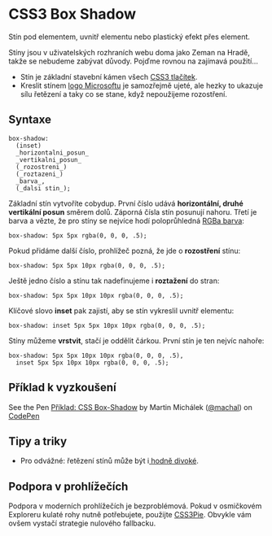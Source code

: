 
CSS3 Box Shadow
===========

Stín pod elementem, uvnitř elementu nebo plastický efekt přes element.
  
Stíny jsou v uživatelských rozhraních webu doma jako Zeman na Hradě, takže se nebudeme zabývat důvody. Pojďme rovnou na zajímavá použití…

* Stín je základní stavební kámen všech [CSS3 tlačítek](http://hellohappy.org/css3-buttons/). 
* Kreslit stínem [logo Microsoftu](http://codepen.io/zhusee2/pen/qJuzw) je samozřejmě ujeté, ale hezky to ukazuje sílu řetězení a taky co se stane, když nepoužijeme rozostření.


Syntaxe
-------
  
    box-shadow:  
      (inset)  
      _horizontalni_posun_  
      _vertikalni_posun_  
      (_rozostreni_)  
      (_roztazeni_)  
      _barva_,  
      (_dalsi stin_);
  
Základní stín vytvoříte cobydup. První číslo udává **horizontální, druhé vertikální posun** směrem dolů. Záporná čísla stín posunují nahoru. Třetí je barva a vězte, že pro stíny se nejvíce hodí poloprůhledná [RGBa barva](css3-rgba.md):

    box-shadow: 5px 5px rgba(0, 0, 0, .5);

Pokud přidáme další číslo, prohlížeč pozná, že jde o **rozostření** stínu:

    box-shadow: 5px 5px 10px rgba(0, 0, 0, .5);
  
Ještě jedno číslo a stínu tak nadefinujeme i **roztažení** do stran:

    box-shadow: 5px 5px 10px 10px rgba(0, 0, 0, .5);
  
Klíčové slovo **inset** pak zajistí, aby se stín vykreslil uvnitř elementu:
    
    box-shadow: inset 5px 5px 10px 10px rgba(0, 0, 0, .5);
  
Stíny můžeme **vrstvit**, stačí je oddělit čárkou. První stín je ten nejvíc nahoře:

    box-shadow: 5px 5px 10px 10px rgba(0, 0, 0, .5), 
      inset 5px 5px 10px 10px rgba(0, 0, 0, .5);
      
Příklad k vyzkoušení
--------------------

<p data-height="220" data-theme-id="502" data-slug-hash="lAoDv" data-user="machal" data-default-tab="result" class='codepen'>See the Pen <a href='http://codepen.io/machal/pen/lAoDv'>Příklad: CSS Box-Shadow</a> by Martin Michálek (<a href='http://codepen.io/machal'>@machal</a>) on <a href='http://codepen.io'>CodePen</a></p>
<script async src="http://codepen.io/assets/embed/ei.js"></script>      

Tipy a triky
------------

 - Pro odvážné: řetězení stínů může být i[ hodně
   divoké](http://dabblet.com/gist/2043600).

Podpora v prohlížečích
----------------------

Podpora v moderních prohlížečích je bezproblémová. Pokud v osmičkovém Exploreru kulaté rohy nutně potřebujete, použijte [CSS3Pie](http://css3pie.com/). Obvykle vám ovšem vystačí strategie nulového fallbacku.